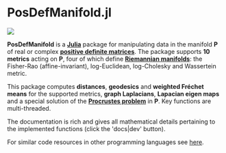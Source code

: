 # PosDefManifold.jl

[![](https://img.shields.io/badge/docs-dev-blue.svg)](https://Marco-Congedo.github.io/PosDefManifold.jl/latest)

**PosDefManifold** is a [**Julia**](https://julialang.org/) package for manipulating data in the manifold **P** of real or complex [**positive definite matrices**](https://en.wikipedia.org/wiki/Definiteness_of_a_matrix). The package supports **10 metrics** acting on **P**, four of which define [**Riemannian manifolds**](https://en.wikipedia.org/wiki/Riemannian_manifold): the Fisher-Rao (affine-invariant), log-Euclidean, log-Cholesky and Wassertein metric.

This package computes **distances**, **geodesics** and **weighted Fréchet means** for the supported metrics, **graph Laplacians**, **Lapacian eigen maps** and a special solution of the [**Procrustes problem**](https://en.wikipedia.org/wiki/Orthogonal_Procrustes_problem) in **P**. Key functions are multi-threaded.

The documentation is rich and gives all mathematical details pertaining to the implemented functions (click the 'docs|dev' button).

For similar code resources in other programming languages see [here](https://sites.google.com/site/marcocongedo/science/code-resources).
